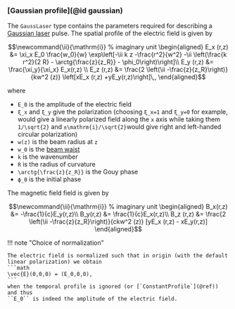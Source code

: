 ### [Gaussian profile](@id gaussian)

The `GaussLaser` type contains the parameters required for describing a
[Gaussian laser](https://en.wikipedia.org/wiki/Gaussian_beam) pulse. The spatial profile of the electric field is given by
```math
\newcommand{\ii}{\mathrm{i}}                % imaginary unit
\begin{aligned}
    E_x (r,z) &= \xi_x E_0 \frac{w_0}{w} \exp\left[-\ii k z -\frac{r^2}{w^2} -\ii \left(\frac{k r^2}{2 R} - \arctg{\frac{z}{z_R}} - \phi_0\right)\right]\\
    E_y (r,z) &= \frac{\xi_y}{\xi_x} E_x(r,z) \\
    E_z (r,z) &= \frac{2 \left(\ii -\frac{z}{z_R}\right)}{kw^2 (z)} \left[xE_x (r,z) +yE_y(r,z)\right]\,,
\end{aligned}
```
where
- ``E_0`` is the amplitude of the electric field
- ``ξ_x`` and ``ξ_y`` give the polarization (choosing ``ξ_x=1`` and ``ξ_y=0`` for example, would give a linearly polarized field along the ``x`` axis while taking them ``1/\sqrt{2}`` and ``±\mathrm{i}/\sqrt{2}``would give right and left-handed circular polarization)
- ``w(z)`` is the beam radius at ``z``
- ``w_0`` is the [beam waist](https://en.wikipedia.org/wiki/Gaussian_beam#Beam_waist)
- ``k`` is the wavenumber
- ``R`` is the radius of curvature
- ``\arctg{\frac{z}{z_R}}`` is the Gouy phase
- ``ϕ_0`` is the initial phase

The magnetic field field is given by
```math
\newcommand{\ii}{\mathrm{i}}                % imaginary unit
\begin{aligned}
    B_x(r,z) &= -\frac{1}{c}E_y(r,z)\\
    B_y(r,z) &= \frac{1}{c}E_x(r,z)\\
    B_z (r,z) &= \frac{2 \left(\ii -\frac{z}{z_R}\right)}{ckw^2 (z)} [yE_x (r,z) - xE_y(r,z)]
\end{aligned}
```

!!! note "Choice of normalization"

    The electric field is normalized such that in origin (with the default linear polarization) we obtain
    ```math
    \vec{E}(0,0,0) = (E_0,0,0),
    ```
    when the temporal profile is ignored (or [`ConstantProfile`](@ref)) and thus
    ``E_0`` is indeed the amplitude of the electric field.
